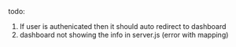 todo:

1. If user is authenicated then it should auto redirect to dashboard
2. dashboard not showing the info in server.js (error with mapping)